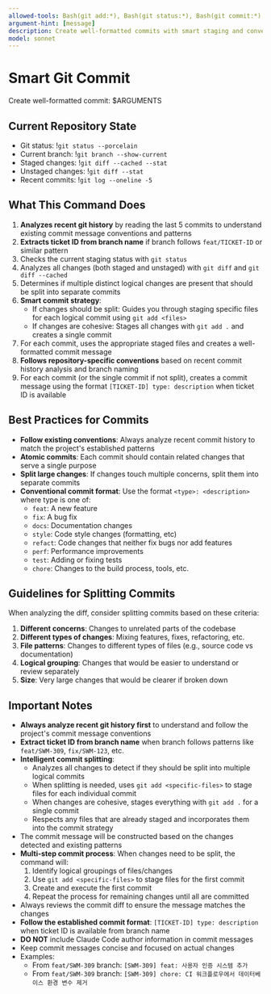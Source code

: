 ```yaml
---
allowed-tools: Bash(git add:*), Bash(git status:*), Bash(git commit:*), Bash(git diff:*), Bash(git log:*)
argument-hint: [message]
description: Create well-formatted commits with smart staging and conventional commit format
model: sonnet
---
```


# Smart Git Commit

Create well-formatted commit: $ARGUMENTS

## Current Repository State

- Git status: !`git status --porcelain`
- Current branch: !`git branch --show-current`
- Staged changes: !`git diff --cached --stat`
- Unstaged changes: !`git diff --stat`
- Recent commits: !`git log --oneline -5`

## What This Command Does

1. **Analyzes recent git history** by reading the last 5 commits to understand existing commit message conventions and patterns
2. **Extracts ticket ID from branch name** if branch follows `feat/TICKET-ID` or similar pattern
3. Checks the current staging status with `git status`
4. Analyzes all changes (both staged and unstaged) with `git diff` and `git diff --cached`
5. Determines if multiple distinct logical changes are present that should be split into separate commits
6. **Smart commit strategy**:
   - If changes should be split: Guides you through staging specific files for each logical commit using `git add <files>`
   - If changes are cohesive: Stages all changes with `git add .` and creates a single commit
7. For each commit, uses the appropriate staged files and creates a well-formatted commit message
8. **Follows repository-specific conventions** based on recent commit history analysis and branch naming
9. For each commit (or the single commit if not split), creates a commit message using the format `[TICKET-ID] type: description` when ticket ID is available

## Best Practices for Commits

- **Follow existing conventions**: Always analyze recent commit history to match the project's established patterns
- **Atomic commits**: Each commit should contain related changes that serve a single purpose
- **Split large changes**: If changes touch multiple concerns, split them into separate commits
- **Conventional commit format**: Use the format `<type>: <description>` where type is one of:
  - `feat`: A new feature
  - `fix`: A bug fix
  - `docs`: Documentation changes
  - `style`: Code style changes (formatting, etc)
  - `refact`: Code changes that neither fix bugs nor add features
  - `perf`: Performance improvements
  - `test`: Adding or fixing tests
  - `chore`: Changes to the build process, tools, etc.

## Guidelines for Splitting Commits

When analyzing the diff, consider splitting commits based on these criteria:

1. **Different concerns**: Changes to unrelated parts of the codebase
2. **Different types of changes**: Mixing features, fixes, refactoring, etc.
3. **File patterns**: Changes to different types of files (e.g., source code vs documentation)
4. **Logical grouping**: Changes that would be easier to understand or review separately
5. **Size**: Very large changes that would be clearer if broken down

## Important Notes

- **Always analyze recent git history first** to understand and follow the project's commit message conventions
- **Extract ticket ID from branch name** when branch follows patterns like `feat/SWM-309`, `fix/SWM-123`, etc.
- **Intelligent commit splitting**: 
  - Analyzes all changes to detect if they should be split into multiple logical commits
  - When splitting is needed, uses `git add <specific-files>` to stage files for each individual commit
  - When changes are cohesive, stages everything with `git add .` for a single commit
  - Respects any files that are already staged and incorporates them into the commit strategy
- The commit message will be constructed based on the changes detected and existing patterns
- **Multi-step commit process**: When changes need to be split, the command will:
  1. Identify logical groupings of files/changes
  2. Use `git add <specific-files>` to stage files for the first commit
  3. Create and execute the first commit
  4. Repeat the process for remaining changes until all are committed
- Always reviews the commit diff to ensure the message matches the changes
- **Follow the established commit format**: `[TICKET-ID] type: description` when ticket ID is available from branch name
- **DO NOT** include Claude Code author information in commit messages
- Keep commit messages concise and focused on actual changes
- Examples:
  - From `feat/SWM-309` branch: `[SWM-309] feat: 사용자 인증 시스템 추가`
  - From `feat/SWM-309` branch: `[SWM-309] chore: CI 워크플로우에서 데이터베이스 환경 변수 제거`